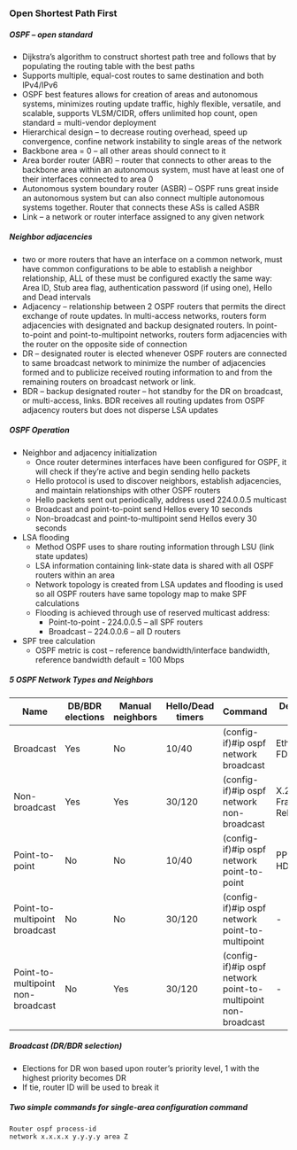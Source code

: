 ### Open Shortest Path First 

##### OSPF – open standard 
-	Dijkstra’s algorithm to construct shortest path tree and follows that by populating the routing table with the best paths 
-	Supports multiple, equal-cost routes to same destination and both IPv4/IPv6
-	OSPF best features allows for creation of areas and autonomous systems, minimizes routing update traffic, highly flexible, versatile, and scalable, supports VLSM/CIDR, offers unlimited hop count, open standard = multi-vendor deployment 
-	Hierarchical design – to decrease routing overhead, speed up convergence, confine network instability to single areas of the network 
-	Backbone area = 0 – all other areas should connect to it 
-	Area border router (ABR) – router that connects to other areas to the backbone area within an autonomous system, must have at least one of their interfaces connected to area 0  
-	Autonomous system boundary router (ASBR) – OSPF runs great inside an autonomous system but can also connect multiple autonomous systems together. Router that connects these ASs is called ASBR
-	Link – a network or router interface assigned to any given network 

##### Neighbor adjacencies
- two or more routers that have an interface on a common network, must have common configurations to be able to establish a neighbor relationship, ALL of these must be configured exactly the same way: Area ID, Stub area flag, authentication password (if using one), Hello and Dead intervals
-	Adjacency – relationship between 2 OSPF routers that permits the direct exchange of route updates. In multi-access networks, routers form adjacencies with designated and backup designated routers. In point-to-point and point-to-multipoint networks, routers form adjacencies with the router on the opposite side of connection 
-	DR – designated router is elected whenever OSPF routers are connected to same broadcast network to minimize the number of adjacencies formed and to publicize received routing information to and from the remaining routers on broadcast network or link. 
-	BDR – backup designated router – hot standby for the DR on broadcast, or multi-access, links. BDR receives all routing updates from OSPF adjacency routers but does not disperse LSA updates 

##### OSPF Operation 
-	Neighbor and adjacency initialization 
    - Once router determines interfaces have been configured for OSPF, it will check if they’re active and begin sending hello packets
    - Hello protocol is used to discover neighbors, establish adjacencies, and maintain relationships with other OSPF routers
    - Hello packets sent out periodically, address used 224.0.0.5 multicast
    -	Broadcast and point-to-point send Hellos every 10 seconds
    -	Non-broadcast and point-to-multipoint send Hellos every 30 seconds
-	LSA flooding
    -	Method OSPF uses to share routing information through LSU (link state updates) 
    -	LSA information containing link-state data is shared with all OSPF routers within an area
    -	Network topology is created from LSA updates and flooding is used so all OSPF routers have same topology map to make SPF calculations 
    - Flooding is achieved through use of reserved multicast address: 
        - Point-to-point - 224.0.0.5 – all SPF routers
        - Broadcast – 224.0.0.6 – all D routers
-	SPF tree calculation 
    - OSPF metric is cost – reference bandwidth/interface bandwidth, reference bandwidth default = 100 Mbps 

##### 5 OSPF Network Types and Neighbors 
| Name | 	DB/BDR elections |	Manual neighbors |	Hello/Dead timers |	Command	| Default for |
| ---- | ----------------- | ----------------- | ------------------ | ------- | ----------- |
|Broadcast | Yes |	No |	10/40 |	(config-if)#ip ospf network broadcast	 | Ethernet, FDDI |
| Non-broadcast	 | Yes | 	Yes |	30/120	| (config-if)#ip ospf network non-broadcast |	X.25, Frame Relay|
| Point-to-point |	No | 	No | 	10/40 |	(config-if)#ip ospf network point-to-point | 	PPP, HDLC |
| Point-to-multipoint broadcast	| No | 	No |  30/120 | 	(config-if)#ip ospf network point-to-multipoint | - |	
| Point-to-multipoint non-broadcast	 | No	| Yes	 | 30/120	| (config-if)#ip ospf network point-to-multipoint non-broadcast | - |	


##### Broadcast (DR/BDR selection)
-	Elections for DR won based upon router’s priority level, 1 with the highest priority becomes DR
-	If tie, router ID will be used to break it 


##### Two simple commands for single-area configuration command 
```
Router ospf process-id
network x.x.x.x y.y.y.y area Z
```
